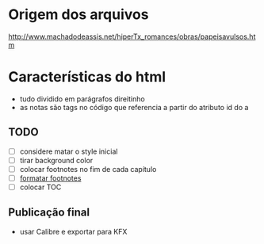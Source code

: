 # Origem dos arquivos

http://www.machadodeassis.net/hiperTx_romances/obras/papeisavulsos.htm

# Características do html

- tudo dividido em parágrafos direitinho
- as notas são tags <a> no código que referencia a partir do atributo id do a

## TODO
 - [ ] considere matar o style inicial
 - [ ] tirar background color
 - [ ] colocar footnotes no fim de cada capítulo
 - [ ] [formatar footnotes](https://kdp.amazon.com/en_US/help/topic/GH4DRT75GWWAGBTU#footnote_guideline)
 - [ ] colocar TOC

 ## Publicação final
 - usar Calibre e exportar para KFX


